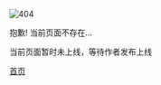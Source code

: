 <div>

![404](https://sparkzxl.oss-cn-hangzhou.aliyuncs.com/sparkzxl-component/404.png ':size=100x100')

抱歉!
当前页面不存在...

当前页面暂时未上线，等待作者发布上线

</div>

[首页](/README.md)
